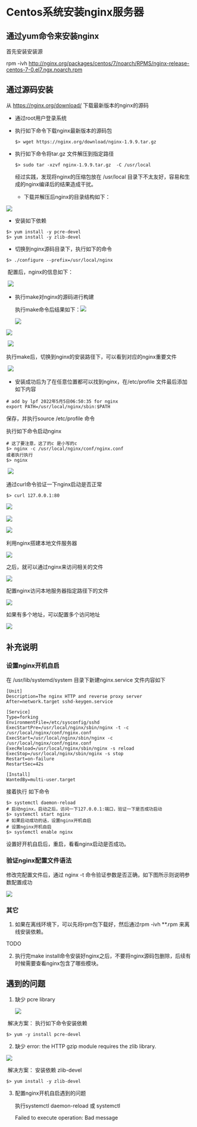 # Centos系统安装nginx服务器



## 通过yum命令来安装nginx

首先安装安装源

rpm -ivh http://nginx.org/packages/centos/7/noarch/RPMS/nginx-release-centos-7-0.el7.ngx.noarch.rpm

## 通过源码安装

从 https://nginx.org/download/ 下载最新版本的nginx的源码

* 通过root用户登录系统

* 执行如下命令下载nginx最新版本的源码包

  ```shell
  $> wget https://nginx.org/download/nginx-1.9.9.tar.gz
  ```

* 执行如下命令将tar.gz 文件解压到指定路径 

  ```shell
  $> sudo tar -xzvf nginx-1.9.9.tar.gz  -C /usr/local
  ```

  经过实践，发现将nginx的压缩包放在 /usr/local 目录下不太友好，容易和生成的nginx编译后的结果造成干扰。

  *  下载并解压后nginx的目录结构如下：

<img src="./pic/001_nginx源码的目录结构_v20220505.png">

* 安装如下依赖

```shell
$> yum install -y pcre-devel
$> yum install -y zlib-devel
```

* 切换到nginx源码目录下，执行如下的命令

```shell
$> ./configure --prefix=/usr/local/nginx
```

​		配置后，nginx的信息如下：

​		<img src="./pic/004_nginx配置后信息如下_v20220505.png">



* 执行make对nginx的源码进行构建

  执行make命令后结果如下：<img src="./pic/005_执行make命令后结果_v20220505.png">

  <img src="./pic/006_make命令执行后源码中目录结构_v20220505.png">



<img src="./pic/007_nginx包含的模块_v20220505.png">

​		<img src="./pic/008_执行makeinstall命令.png">

执行make后，切换到nginx的安装路径下，可以看到对应的nginx重要文件

​		<img src="./pic/009_切换到nginx的安装路径下.png">

* 安装成功后为了在任意位置都可以找到nginx，在/etc/profile 文件最后添加 如下内容

```shell
# add by lpf 2022年5月5日06:50:35 for nginx 
export PATH=/usr/local/nginx/sbin:$PATH
```

保存，并执行source /etc/profile 命令

执行如下命令启动nginx

```shell
# 这了要注意，这了的c 是小写的c
$> nginx -c /usr/local/nginx/conf/nginx.conf
或者执行执行 
$> nginx
```

​			<img src="./pic/010_查看nginx的启动情况_v20220505.png">

通过curl命令验证一下nginx启动是否正常

```shell
$> curl 127.0.0.1:80
```

​		<img src="./pic/011_通过curl命令验证nginx启动情况_v20220505.png">



<img src="./pic/012_通过浏览器验证nginx启动情况_v20220505.png">

​		<img src="./pic/013_nginx执行reload之后进程变化情况_v20220505.png">



利用nginx搭建本地文件服务器

<img src="./pic/014_利用nginx显示本地文件系统中的数据_v20220505.png">



之后，就可以通过nginx来访问相关的文件

<img src="./pic/016_访问nginx本地服务器下文件的内容_v20220505.png">

配置nginx访问本地服务器指定路径下的文件

<img src="./pic/017_配置静态服务器访问nginx任意位置的文件_v20220505.png">

如果有多个地址，可以配置多个访问地址

​	<img src="./pic/018_添加两个location来设置静态文件服务器的访问地址_v20220505.平.png">



## 补充说明

### 设置nginx开机自启

在 /usr/lib/systemd/system 目录下新建nginx.service 文件内容如下

```nginx.service
[Unit]
Description=The nginx HTTP and reverse proxy server
After=network.target sshd-keygen.service

[Service]
Type=forking
EnvironmentFile=/etc/sysconfig/sshd
ExecStartPre=/usr/local/nginx/sbin/nginx -t -c /usr/local/nginx/conf/nginx.conf
ExecStart=/usr/local/nginx/sbin/nginx -c /usr/local/nginx/conf/nginx.conf
ExecReload=/usr/local/nginx/sbin/nginx -s reload
ExecStop=/usr/local/nginx/sbin/nginx -s stop
Restart=on-failure
RestartSec=42s

[Install]
WantedBy=multi-user.target
```

接着执行 如下命令

```shell
$> systemctl daemon-reload
# 启动nginx，启动之后，访问一下127.0.0.1:端口，验证一下是否成功启动
$> systemctl start nginx 
# 如果启动成功的话，设置nginx开机自启
# 设置nginx开机自启
$> systemctl enable nginx
```

设置好开机自启后，重启，看看nginx启动是否成功。 



### 验证nginx配置文件语法

修改完配置文件后，通过 nginx -t 命令验证参数是否正确，如下图所示则说明参数配置成功

<img src="./pic/019_验证nginx配置文件语法是否正确_v20220505.png">

### 其它

1. 如果在离线环境下，可以先将rpm包下载好，然后通过rpm -ivh **.rpm 来离线安装依赖。 

TODO 

2. 执行完make install命令安装好nginx之后，不要将nginx源码包删除，后续有时候需要查看nginx包含了哪些模块。 

## 遇到的问题


1. 缺少 pcre library 

   <img src="./pic/002_nginx源码安装遇到的问题_v20220505.png">

​     解决方案： 执行如下命令安装依赖

```shell
$> yum -y install pcre-devel
```

2.  缺少  error: the HTTP gzip module requires the zlib library.

   <img src="./pic/002_nginx源码安装遇到的问题2_v20220505.png">

​		解决方案： 安装依赖 zlib-devel

```shell
$> yum install -y zlib-devel
```

3. 配置nginx开机自启遇到的问题

   执行systemctl daemon-reload 或 systemctl 

   Failed to execute operation: Bad message 

   
